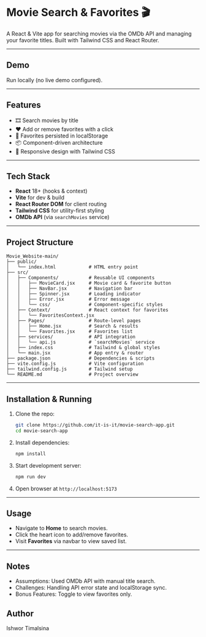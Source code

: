 # Movie Search & Favorites 🎬

A React & Vite app for searching movies via the OMDb API and managing your favorite titles. Built with Tailwind CSS and React Router.

---

## Demo

Run locally (no live demo configured).

---

## Features

- 🎞️ Search movies by title
- ❤️ Add or remove favorites with a click
- 💾 Favorites persisted in localStorage
- 📦 Component-driven architecture
- 📱 Responsive design with Tailwind CSS

---

## Tech Stack

- **React** 18+ (hooks & context)
- **Vite** for dev & build
- **React Router DOM** for client routing
- **Tailwind CSS** for utility-first styling
- **OMDb API** (via `searchMovies` service)

---

## Project Structure

```
Movie_Website-main/
├── public/
│   └── index.html            # HTML entry point
├── src/
│   ├── Components/           # Reusable UI components
│   │   ├── MovieCard.jsx     # Movie card & favorite button
│   │   ├── NavBar.jsx        # Navigation bar
│   │   ├── Spinner.jsx       # Loading indicator
│   │   ├── Error.jsx         # Error message
│   │   └── css/              # Component-specific styles
│   ├── Context/              # React context for favorites
│   │   └── FavoritesContext.jsx
│   ├── Pages/                # Route-level pages
│   │   ├── Home.jsx          # Search & results
│   │   └── Favorites.jsx     # Favorites list
│   ├── services/             # API integration
│   │   └── api.js            # `searchMovies` service
│   ├── index.css             # Tailwind & global styles
│   └── main.jsx              # App entry & router
├── package.json              # Dependencies & scripts
├── vite.config.js            # Vite configuration
├── tailwind.config.js        # Tailwind setup
└── README.md                 # Project overview
```

---

## Installation & Running

1. Clone the repo:

   ```bash
   git clone https://github.com/it-is-it/movie-search-app.git
   cd movie-search-app
   ```

2. Install dependencies:

   ```bash
   npm install
   ```

3. Start development server:

   ```bash
   npm run dev
   ```

4. Open browser at `http://localhost:5173`

---

## Usage

- Navigate to **Home** to search movies.
- Click the heart icon to add/remove favorites.
- Visit **Favorites** via navbar to view saved list.

---

## Notes

- Assumptions: Used OMDb API with manual title search.
- Challenges: Handling API error state and localStorage sync.
- Bonus Features: Toggle to view favorites only.

## Author

Ishwor Timalsina
